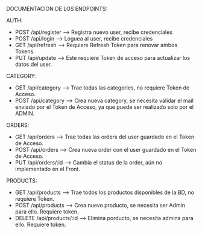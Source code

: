 DOCUMENTACION DE LOS ENDPOINTS:

AUTH: 
 - POST /api/register --> Registra nuevo user, recibe credenciales
 - POST /api/login --> Loguea al user, recibe credenciales
 - GET /api/refresh --> Requiere Refresh Token para renovar ambos Tokens.
 - PUT /api/update --> Este requiere Token de acceso para actualizar los datos del user.

CATEGORY:
 - GET /api/category --> Trae todas las categories, no requiere Token de Acceso.
 - POST /api/category --> Crea nueva category, se necesita validar el mail enviado por el Token de Acceso, ya que puede ser realizado solo por el ADMIN.

ORDERS:
 - GET /api/orders --> Trae todas las orders del user guardado en el Token de Acceso.
 - POST /api/orders --> Crea nueva order con el user guardado en el Token de Acceso.
 - PUT /api/orders/:id --> Cambia el status de la order, aún no implementado en el Front.

PRODUCTS: 
 - GET /api/products --> Trae todos los productos disponibles de la BD, no requiere Token.
 - POST /api/products --> Crea nuevo producto, se necesita ser Admin para ello. Requiere token.
 - DELETE /api/products/:id --> Elimina porducto, se necesita admina para ello. Requiere token.